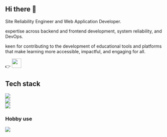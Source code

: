 ## Hi there 👋

Site Reliability Engineer and Web Application Developer. 

expertise across backend and frontend development, system reliability, and DevOps.

keen for contributing to the development of educational tools and platforms that make learning more accessible, impactful, and engaging for all.

<p align="left">
  👉
  <a href="https://www.linkedin.com/in/ippei-shoji-2663a0140/">
    <img src="https://skillicons.dev/icons?i=linkedin" width="30" height="30"/>
  </a>
</p>

## Tech stack
<p align="left">
  <img src="https://skillicons.dev/icons?i=aws,gcp,firebase,terraform" />
  <br>
  <img src="https://skillicons.dev/icons?i=grafana,postgres,mysql,rabbitmq" />
  <br>
  <img src="https://skillicons.dev/icons?i=py,django,ruby,rails,ts,react,angular" />
</p>

### Hobby use
<p align="left">
  <img src="https://skillicons.dev/icons?i=supabase,go" />
</p>

<!--
**shoji-ippei/shoji-ippei** is a ✨ _special_ ✨ repository because its `README.md` (this file) appears on your GitHub profile.

Here are some ideas to get you started:

- 🔭 I’m currently working on ...
- 🌱 I’m currently learning ...
- 👯 I’m looking to collaborate on ...
- 🤔 I’m looking for help with ...
- 💬 Ask me about ...
- 📫 How to reach me: ...
- 😄 Pronouns: ...
- ⚡ Fun fact: ...
-->


